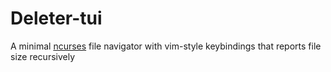 # Deleter-tui
A minimal [ncurses](https://invisible-island.net/ncurses/announce.html) file navigator with
vim-style keybindings that reports file size recursively  
